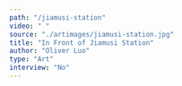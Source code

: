 ```yaml
---
path: "/jiamusi-station"
video: " "
source: "./artimages/jiamusi-station.jpg"
title: "In Front of Jiamusi Station"
author: "Oliver Luo"
type: "Art"
interview: "No"
---
```


